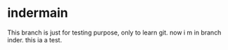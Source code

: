 # indermain
 This branch is just for testing purpose, only to learn git.
 now i m in branch inder.
 this ia a test.